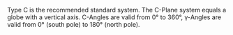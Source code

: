 Type C is the recommended standard system. The C-Plane system equals a globe with a vertical axis. C-Angles are valid from 0&deg; to 360&deg;, &#947;-Angles are valid from 0&deg; (south pole) to 180&deg; (north pole).